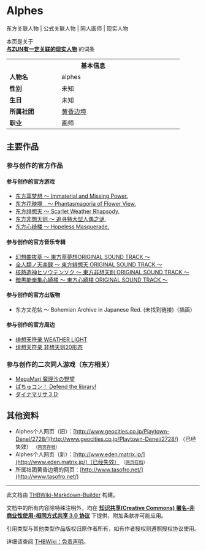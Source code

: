 # Alphes

<!-- source html: G:\repos\THBWiki-Markdown-Builder\THBWikiMarkdown\Temp\main\7\7a\ns0%3AAlphes.html -->

东方关联人物 | 公式关联人物 | 同人画师 | 现实人物

本页是关于  
 **[与ZUN有一定关联的现实人物](./东方关联人物列表.md)** 的词条
<table><tbody><tr><th colspan="2">基本信息</th></tr><tr><td style="width:120px"><b>人物名</b></td><td style="min-width:300px">alphes</td></tr><tr><td><b>性别</b></td><td>未知</td></tr><tr><td><b>生日</b></td><td>未知</td></tr><tr><td><b>所属社团</b></td><td><a href="./黄昏边境.md" title="黄昏边境">黄昏边境</a></td></tr><tr><td><b>职业</b></td><td>画师</td></tr></tbody></table>


## 主要作品
### 参与创作的官方作品
#### 参与创作的官方游戏
- [东方萃梦想 ～ Immaterial and Missing Power.](./东方萃梦想.md)
- [东方花映塚　～ Phantasmagoria of Flower View.](./东方花映塚.md)
- [东方绯想天 ～ Scarlet Weather Rhapsody.](./东方绯想天.md)
- [东方非想天则 ～ 追寻特大型人偶之谜.](./东方非想天则.md)
- [东方心绮楼 ～ Hopeless Masquerade.](./东方心绮楼.md)

#### 参与创作的官方音乐专辑
- [幻想曲抜萃 ～ 東方萃夢想ORIGINAL SOUND TRACK ～](./幻想曲拔萃.md)
- [全人類ノ天楽録 ～ 東方緋想天 ORIGINAL SOUND TRACK ～](./全人类的天乐录.md)
- [核熱造神ヒソウテンソク ～ 東方非想天則 ORIGINAL SOUND TRACK ～](./核热造神非想天则.md)
- [暗黒能楽集心綺楼 ～ 東方心綺楼 ORIGINAL SOUND TRACK ～](./暗黑能乐集心绮楼.md)

#### 参与创作的官方出版物
- 东方文花帖 ～ Bohemian Archive in Japanese Red. (未找到链接)（插画）

#### 参与创作的官方周边
- [绯想天符录 WEATHER LIGHT](./绯想天符录_WEATHER_LIGHT.md)
- [绯想天符录 非想天则20形态](./绯想天符录_非想天则20形态.md)

### 参与创作的二次同人游戏（东方相关）
- [MegaMari 魔理沙の野望](./MegaMari_魔理沙の野望.md)
- [ぱちゅコン！ Defend the library!](./ぱちゅコン！_Defend_the_library!.md)
- [ダイナマリサ３Ｄ](./ダイナマリサ３Ｄ.md)

## 其他资料
- Alphes个人网页（旧）：[http://www.geocities.co.jp/Playtown-Denei/2728/](http://www.geocities.co.jp/Playtown-Denei/2728/) （已经失效） <small>（[网页存档](http://web.archive.org/web/20041209125450/http://www.geocities.co.jp:80/Playtown-Denei/2728/)）</small>
- Alphes个人网页（新）：[http://www.eden.matrix.jp/](http://www.eden.matrix.jp/)（已经失效） <small>（[网页存档](http://web.archive.org/web/20230522000623/http://eden.matrix.jp/)）</small>
- 所属社团黄昏边境的网页：[http://www.tasofro.net/](http://www.tasofro.net/)





---

此文档由 [THBWiki-Markdown-Builder](https://github.com/Delsin-Yu/THBWiki-Markdown-Builder) 构建。

文档中的所有内容除特殊注明外，均在 [**知识共享(Creative Commons) 署名-非商业性使用-相同方式共享 3.0 协议**](https://creativecommons.org/licenses/by-sa/3.0/deed.zh-hans) 下提供，附加条款亦可能应用。

引用类型与其他类型作品版权归原作者所有，如有作者授权则遵照授权协议使用。

详细请查阅 [THBWiki：免责声明](https://thbwiki.cc/THBWiki:%E5%85%8D%E8%B4%A3%E5%A3%B0%E6%98%8E)。

